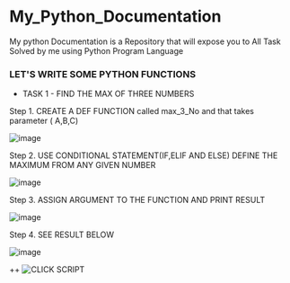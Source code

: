 # My_Python_Documentation
My python Documentation is a Repository that will expose you to All Task Solved by me using Python Program Language

### LET'S WRITE SOME PYTHON FUNCTIONS

+ TASK 1 - FIND THE MAX OF THREE NUMBERS

Step 1. CREATE A DEF FUNCTION  called max_3_No and that takes parameter ( A,B,C)

![image](https://github.com/Bumzeal/My_Python_Documentation/assets/78567274/e1e9e825-7035-4f65-bc50-4dfa8d16aeb6)

Step 2. USE CONDITIONAL STATEMENT(IF,ELIF AND ELSE)  DEFINE THE MAXIMUM FROM ANY GIVEN NUMBER

![image](https://github.com/Bumzeal/My_Python_Documentation/assets/78567274/40daa8d6-a408-4dcc-a8e7-15a537e1c28b)

Step 3. ASSIGN ARGUMENT TO THE FUNCTION AND PRINT RESULT

![image](https://github.com/Bumzeal/My_Python_Documentation/assets/78567274/1a488968-a840-45b6-af2c-99e2697722d3)

Step 4. SEE RESULT BELOW

![image](https://github.com/Bumzeal/My_Python_Documentation/assets/78567274/419babd4-d0c1-48ff-98e8-3d7738170d2b)

++ ![CLICK SCRIPT]()




